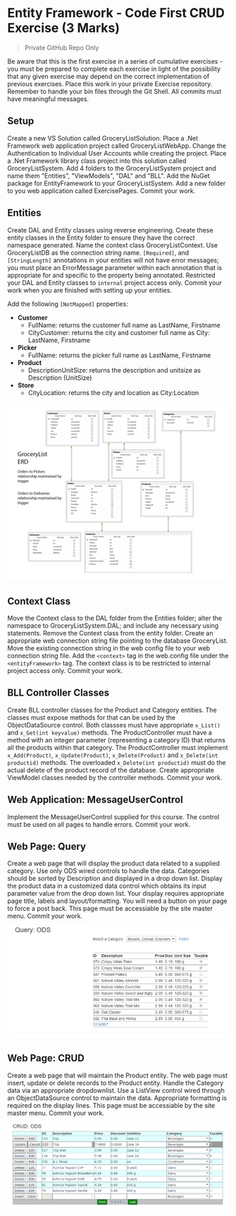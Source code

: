 # Entity Framework - Code First CRUD Exercise (3 Marks)

> Private GitHub Repo Only

Be aware that this is the first exercise in a series of cumulative exercises - you must be prepared to complete each exercise in light of the possibility that any given exercise may depend on the correct implementation of previous exercises. Place this work in your private Exercise repository. Remember to handle your bin files through the Git Shell. All commits must have meaningful messages.

## Setup

Create a new VS Solution called GroceryListSolution.  Place a .Net Framework web application project called GroceryListWebApp. Change the Authentication to Individual User Accounts while creating the project. Place a .Net Framework library class project into this solution called GroceryListSystem. Add 4 folders to the GroceryListSystem project and name them "Entities", "ViewModels", "DAL" and "BLL". Add the NuGet package for EntityFramework to your GroceryListSystem. Add a new folder to you web application called ExercisePages. Commit your work.

## Entities

Create DAL and Entity classes using reverse engineering. Create these entity classes in the Entity folder to ensure they have the correct namespace generated. Name the context class GroceryListContext. Use GroceryListDB as the connection string name. `[Required]`, and `[StringLength]` annotations in your entities will not have error messages; you must place an ErrorMessage parameter within each annotation that is appropriate for and specific to the property being annotated. Restricted your DAL and Entity classes to `internal` project access only. Commit your work when you are finished with setting up your entities.

Add the following `[NotMapped]` properties:

- **Customer**
  - FullName: returns the customer full name as LastName, Firstname
  - CityCustomer: returns the city and customer full name as City: LastName, Firstname
- **Picker**
  - FullName: returns the picker full name as LastName, Firstname
- **Product**
  - DescriptionUnitSize: returns the description and unitsize as Description (UnitSize)
- **Store**
  - CityLocation: returns the city and location as City:Location

![GroceryList ERD](./grocerylist_erd.png)

## Context Class

Move the Context class to the DAL folder from the Entities folder; alter the namespace to GroceryListSystem.DAL; and include any necessary using statements. Remove the Context class from the entity folder. Create an appropriate web connection string file pointing to the database GroceryList. Move the existing connection string in the web config file to your web connection string file. Add the `<context>` tag in the web.config file under the `<entityFramework>` tag. The context class is to be restricted to internal project access only. Commit your work.

## BLL Controller Classes

Create BLL controller classes for the Product and Category entities. The classes must expose methods for that can be used by the ObjectDataSource control. Both classses must have appropriate `x_List()` and `x_Get(int keyvalue)` methods. The ProductController must have a method with an integer parameter (representing a category ID) that returns all the products within that category. The ProductController must implement `x_Add(Product)`, `x_Update(Product)`, `x_Delete(Product)` and `x_Delete(int productid)` methods. The overloaded `x_Delete(int productid)` must do the actual delete of the product record of the database. Create appropriate ViewModel classes needed by the controller methods. Commit your work.

## Web Application: MessageUserControl

Implement the MessageUserControl supplied for this course. The control must be used on all pages to handle errors. Commit your work.

## Web Page: Query

Create a web page that will display the product data related to a supplied category. Use only ODS wired controls to handle the data. Categories should be sorted by Description and displayed in a drop down list. Display the product data in a customized data control which obtains its input parameter value from the drop down list. Your display requires appropriate page title, labels and layout/formatting. You will need a button on your page to force a post back. This page must be accessiable by the site master menu. Commit your work.

![Sample query result](./ExerciseQuery.png)

## Web Page: CRUD

Create a web page that will maintain the Product entity. The web page must insert, update or delete records to the Product entity. Handle the Category data via an appropriate dropdownlist. Use a ListView control wired through an ObjectDataSource control to maintain the data. Appropriate formatting is required on the display lines. This page must be accessiable by the site master menu. Commit your work.

![ListView CRUD](./ExerciseCRUD.png)
